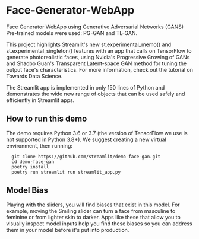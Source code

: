# Face-Generator-WebApp
Face Generator WebApp using Generative Adversarial Networks (GANS) Pre-trained models were used: PG-GAN and TL-GAN.

This project highlights Streamlit's new st.experimental_memo() and st.experimental_singleton() features with an app that calls on TensorFlow to generate photorealistic faces, using Nvidia's Progressive Growing of GANs and Shaobo Guan's Transparent Latent-space GAN method for tuning the output face's characteristics. For more information, check out the tutorial on Towards Data Science.

The Streamlit app is implemented in only 150 lines of Python and demonstrates the wide new range of objects that can be used safely and efficiently in Streamlit apps.



## How to run this demo
The demo requires Python 3.6 or 3.7 (the version of TensorFlow we use is not supported in Python 3.8+). We suggest creating a new virtual environment, then running:

      git clone https://github.com/streamlit/demo-face-gan.git
      cd demo-face-gan
      poetry install
      poetry run streamlit run streamlit_app.py

      
## Model Bias
Playing with the sliders, you will find biases that exist in this model. For example, moving the Smiling slider can turn a face from masculine to feminine or from lighter skin to darker. Apps like these that allow you to visually inspect model inputs help you find these biases so you can address them in your model before it's put into production.
